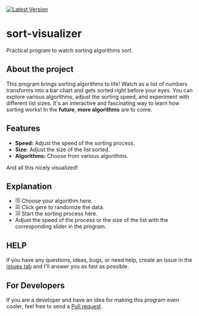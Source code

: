 
[![Latest Version](https://img.shields.io/github/v/release/AwayAllay/sort-visualizer?label=latest)](https://github.com/AwayAllay/sort-visualizer/releases)

# sort-visualizer
Practical program to watch sorting algorithms sort.

## About the project
This program brings sorting algorithms to life! Watch as a list of numbers transforms into
a bar chart and gets sorted right before your eyes. You can explore various algorithms,
adjust the sorting speed, and experiment with different list sizes. It's an interactive and fascinating way
to learn how sorting works!
In the **future**, **more algorithms** are to come.

## Features
- **Speed:** Adjust the speed of the sorting process.
- **Size:** Adjust the size of the list sorted.  
- **Algorithms:** Choose from various algorithms.

And all this nicely visualized!

## Explanation
- ![Choose the algorithm here](src/main/resources/images/sorter.png) Choose your algorithm here.
- ![Randomize the list here](src/main/resources/images/randomize.png) Click gere to randomize the data.
- ![Start sorting here](src/main/resources/images/sort.png) Start the sorting process here.
- Adjust the speed of the process or the size of the list with the corresponding slider in the program.

## HELP
If you have any questions, ideas, bugs, or need help,
create an issue in the [issues tab](https://github.com/AwayAllay/sort-visualizer/issues) and
I'll answer you as fast as possible.

## For Developers
If you are a developer and have an idea for making this program even cooler, feel free to send a
[Pull request](https://github.com/AwayAllay/sort-visualizer/pulls).
